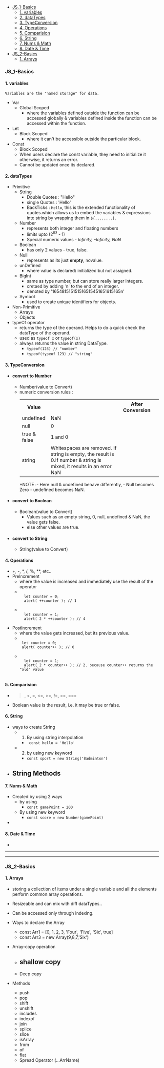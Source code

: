 - [JS\_1-Basics](#js_1-basics)
  - [1. variables](#1-variables)
  - [2. dataTypes](#2-datatypes)
  - [3. TypeConversion](#3-typeconversion)
  - [4. Operations](#4-operations)
  - [5. Comparision](#5-comparision)
  - [6. String](#6-string)
  - [7. Nums \& Math](#7-nums--math)
  - [8. Date \& Time](#8-date--time)
- [JS\_2-Basics](#js_2-basics)
  - [1. Arrays](#1-arrays)

### JS_1-Basics
#### 1. variables
    Variables are the "named storage" for data.
- Var
    - Global Scoped
        - where the variables defined outside the function can be accessed globally & variables defined inside the function can be accessed within the function.
- Let
    - Block Scoped
        - where it can't be accessible outside the particular block.
- Const
    - Block Scoped
    - When users declare the const variable, they need to initialize it otherwise, it returns an error.
    - Cannot be updated once its declared.
#### 2. dataTypes
- Primitive
    * String
        - Double Quotes : "Hello"
        - single Quotes : 'Hello'
        - BackTicks : `Hello`, this is the extended functionality of quotes.which allows us to embed  the variables & expressions into string by wrapping them in <code>${........}</code>.
    * Number
        - represents both integer and floating numbers
        - limits upto (2<sup>53</sup> - 1)
        - Special numeric values - <i>Infinity, -Infinity, NaN</i>
    * Boolean
        - has only 2 values - true, false.
    * Null
        - represents as its just <b>empty</b>, novalue.
    * unDefined
        - where value is declared/ initialized but not assigned.
    * BigInt 
        - same as type number, but can store really larger integers.
        - cretaed by adding 'n' to the end of an integer.
        - denoted by '165481515151516515451651615165n'
    * Symbol
        - used to create unique identifiers for objects.
- Non-Primitive
    * Arrays
    * Objects
- typeOf operator
    - returns the type of the operand. Helps to do a quick check the dataType of the operand.
    - used as <code>typeof x</code> or <code>typeof(x)</code>
    - always returns the value in string DataType.
        - <code>typeof(123)  // "number"</code>
        - <code>typeof(typeof 123)  // "string"</code>
#### 3. TypeConversion
- #### convert to Number
    - Number(value to Convert)
    - numeric conversion rules :
        <table>
        <tr><th>Value<th>
        <th>After Conversion<th></tr>
        <tr>
        <td>undefined</td>
        <td>NaN</td>
        </tr>
        <tr>
        <td>null</td>
        <td>0</td>
        </tr>
        <tr>
        <td>true & false</td>
        <td>1 and 0</td>
        </tr>
        <tr>
        <td>string</td>
        <td>Whitespaces are removed. If string is empty, the result is 0.If number & string is mixed, it results in an error </code>NaN</code></td>
        </tr>
        </table>
        *NOTE :- Here null & undefined behave differently,
            - Null becomes Zero
            - undefined becomes NaN.
- #### convert to Boolean
    - Boolean(value to Convert)
        - Values such as an empty string, 0, null, undefined & NaN, the value gets false.
        - else other values are true.
- #### convert to String
    - String(value to Convert)
#### 4. Operations
- +, -, *, /, %, **, etc..
- PreIncrement
    - where the value is increased and immediately use the result of the operator
    - <code>
        let counter = 0;
        alert( ++counter ); // 1
        </code>
    - <code>
        let counter = 1;
        alert( 2 * ++counter ); // 4
        </code>
- PostIncrement
    - where the value gets increased, but its previous value.
     - <code>
        let counter = 0;
        alert( counter++ ); // 0
        </code>
    - <code>
        let counter = 1;
        alert( 2 * counter++ ); // 2, because counter++ returns the "old" value
        </code>
#### 5. Comparision
- >, <, =, <=, >=, !=, ==, ===
- Boolean value is the result, i.e. it may be true or false.
#### 6. String
- ways to create String
  - 1. By using string interpolation
    - <code> const hello = 'Hello'</code>
  - 2. by using new keyword
    - <code>const sport = new String('Badminton')</code>
- String Methods
  - 
#### 7. Nums & Math
- Created by using 2 ways
  - by using 
    - <code>const gamePoint = 200</code>
  - By using new keyword
    - <code>const score = new Number(gamePoint)</code>
- 
#### 8. Date & Time
- 

<hr>
<hr>

### JS_2-Basics
#### 1. Arrays
- storing a collection of items under a single variable and all the elements perform common array operations.
- Resizeable and can mix with diff dataTypes..
- Can be accessed only through indexing.

- Ways to declare the Array
  - const Arr1 = [0, 1, 2, 3, 'Four', 'Five', 'Six', true]
  - const Arr3 = new Array(9,8,7,'Six')

- Array-copy operation
  - shallow copy
    - 
  - Deep copy

- Methods
  - push
  - pop
  - shift
  - unshift
  - includes
  - indexof
  - join
  - splice
  - slice
  - isArray
  - from
  - of
  - flat
  - Spread Operator (...ArrName)